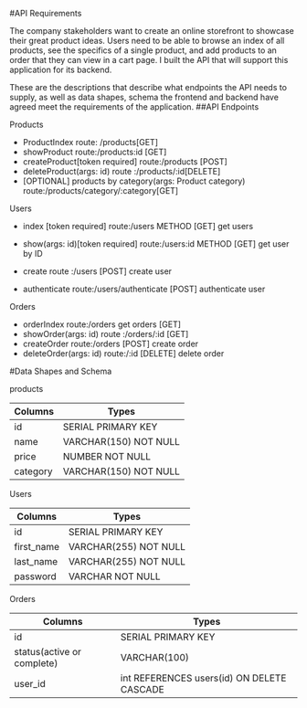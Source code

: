 #API Requirements

The company stakeholders want to create an online storefront to showcase their great product ideas. Users need to be able to browse an index of all products, see the specifics of a single product, and add products to an order that they can view in a cart page. I built the API that will support this application for its backend.

These are the descriptions that describe what endpoints the API needs to supply, as well as data shapes, schema the frontend and backend have agreed meet the requirements of the application.
##API Endpoints


Products
  * ProductIndex route: /products[GET]
  * showProduct route:/products:id [GET]
  * createProduct[token required] route:/products [POST]
  * deleteProduct(args: id) route :/products/:id[DELETE]
  * [OPTIONAL] products by category(args: Product category) route:/products/category/:category[GET]

Users

- index [token required] route:/users METHOD [GET] get users
- show(args: id)[token required] route:/users:id METHOD [GET] get user by ID

- create  route :/users [POST] create user
- authenticate route:/users/authenticate [POST] authenticate user


Orders

- orderIndex route:/orders get orders [GET]
- showOrder(args: id) route :/orders/:id [GET] 
- createOrder route:/orders [POST] create order
- deleteOrder(args: id) route:/:id [DELETE] delete order


#Data Shapes and Schema

products

|Columns|Types|
:---|---------|
id|SERIAL PRIMARY KEY
name|VARCHAR(150) NOT NULL
price|NUMBER NOT NULL
category| VARCHAR(150) NOT NULL


Users 

|Columns|Types|
|-------|-----|
id| SERIAL PRIMARY KEY
first_name|VARCHAR(255) NOT NULL
last_name| VARCHAR(255) NOT NULL
password| VARCHAR NOT NULL


Orders

|Columns| Types|
|-------|------|
id| SERIAL PRIMARY KEY
status(active or complete) | VARCHAR(100) 
user_id |int REFERENCES users(id) ON DELETE CASCADE
